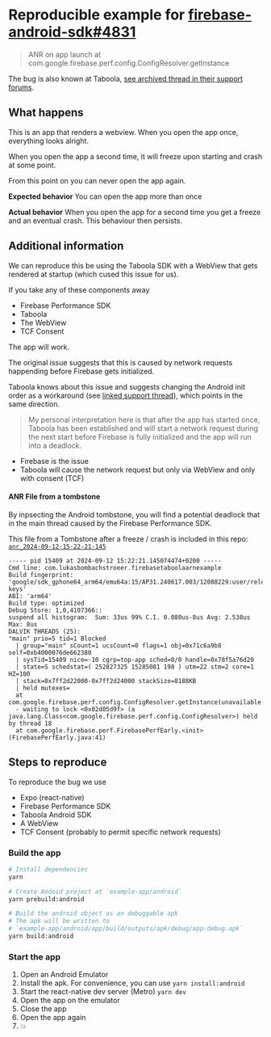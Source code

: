 # Reproducible example for [firebase-android-sdk#4831](https://github.com/firebase/firebase-android-sdk/issues/4831)

> ANR on app launch at com.google.firebase.perf.config.ConfigResolver.getInstance

The bug is also known at Taboola, [see archived thread in their support forums](https://web.archive.org/web/20240418075027/https://developers.taboola.com/taboolasdk/discuss/6513fe7b5b7e16002aaf8a44).

## What happens

This is an app that renders a webview. When you open the app once, everything looks alright.

When you open the app a second time, it will freeze upon starting and crash at some point.

From this point on you can never open the app again.

**Expected behavior** You can open the app more than once

**Actual behavior** When you open the app for a second time you get a freeze and an eventual crash. This behaviour then persists.

## Additional information

We can reproduce this be using the Taboola SDK with a WebView that gets rendered at startup (which cused this issue for us).

If you take any of these components away

- Firebase Performance SDK
- Taboola
- The WebView
- TCF Consent

The app will work.

The original issue suggests that this is caused by network requests happending before Firebase gets initialized.

Taboola knows about this issue and suggests changing the Android init order as a workaround (see [linked support thread](https://web.archive.org/web/20240418075027/https://developers.taboola.com/taboolasdk/discuss/6513fe7b5b7e16002aaf8a44)), which points in the same direction.

> My personal interpretation here is that after the app has started once, Taboola has been established and will start a
> network request during the next start before Firebase is fully initialized and the app will run into a deadlock.

- Firebase is the issue
- Taboola will cause the network request but only via WebView and only with consent (TCF)

#### ANR File from a tombstone

By inpsecting the Android tombstone, you will find a potential deadlock that in the main thread caused by the Firebase Performance SDK.

This file from a Tombstone after a freeze / crash is included in this repo: [`anr_2024-09-12-15-22-21-145`](./anr_2024-09-12-15-22-21-145)

```
----- pid 15409 at 2024-09-12 15:22:21.145074474+0200 -----
Cmd line: com.lukasbombachstroeer.firebasetaboolaarnexample
Build fingerprint: 'google/sdk_gphone64_arm64/emu64a:15/AP31.240617.003/12088229:user/release-keys'
ABI: 'arm64'
Build type: optimized
Debug Store: 1,0,4107366::
suspend all histogram:	Sum: 33us 99% C.I. 0.080us-8us Avg: 2.538us Max: 8us
DALVIK THREADS (25):
"main" prio=5 tid=1 Blocked
  | group="main" sCount=1 ucsCount=0 flags=1 obj=0x71c6a9b8 self=0xb4000076de662380
  | sysTid=15409 nice=-10 cgrp=top-app sched=0/0 handle=0x78f5a76d20
  | state=S schedstat=( 252827325 15285081 198 ) utm=22 stm=2 core=1 HZ=100
  | stack=0x7ff2d22000-0x7ff2d24000 stackSize=8188KB
  | held mutexes=
  at com.google.firebase.perf.config.ConfigResolver.getInstance(unavailable:2)
  - waiting to lock <0x02d05d9f> (a java.lang.Class<com.google.firebase.perf.config.ConfigResolver>) held by thread 18
  at com.google.firebase.perf.FirebasePerfEarly.<init>(FirebasePerfEarly.java:41)
```

## Steps to reproduce

To reproduce the bug we use

- Expo (react-native)
- Firebase Performance SDK
- Taboola Android SDK
- A WebView
- TCF Consent (probably to permit specific network requests)

### Build the app

```sh
# Install dependencies
yarn

# Create Andoid project at `example-app/android`
yarn prebuild:android

# Build the android object as an debuggable apk
# The apk will be written to
# `example-app/android/app/build/outputs/apk/debug/app-debug.apk`
yarn build:android
```

### Start the app

1. Open an Android Emulator
1. Install the apk. For convenience, you can use `yarn install:android`
1. Start the react-native dev server (Metro) `yarn dev`
1. Open the app on the emulator
1. Close the app
1. Open the app again
1. 💥
